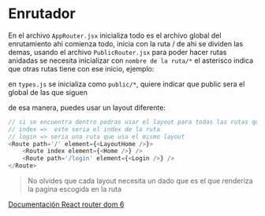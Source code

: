 # Enrutador
En el archivo `AppRouter.jsx` inicializa todo es el archivo global del enrutamiento ahi comienza todo, inicia con la ruta /
de ahi se dividen las demas, usando el archivo `PublicRouter.jsx` para poder hacer rutas anidadas se necesita inicializar con `nombre de la ruta/*` el asterisco indica que otras rutas tiene con ese inicio, ejemplo:

en `types.js` se inicializa como `public/*`, quiere indicar que public sera el global de las que siguen

de esa manera, puedes usar un layout diferente:

```javascript
// si se encuentra dentro podras usar el layout para todas las rutas que sigan
// index =>  este seria el index de la ruta
// login => seria una ruta que usa el mismo layout
<Route path='/' element={<LayoutHome />}>
    <Route index element={<Home />} />
    <Route path='/login' element={<Login />} />
</Route>
```

> No olvides que cada layout necesita un <Outlet /> dado que es el que renderiza la pagina escogida en la ruta

[Documentación React router dom 6](https://reactrouter.com/docs/en/v6/getting-started/overview)